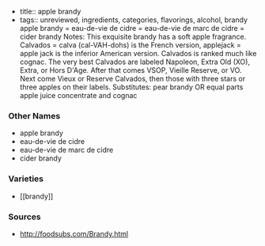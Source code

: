 - title:: apple brandy
- tags:: unreviewed, ingredients, categories, flavorings, alcohol, brandy
apple brandy = eau-de-vie de cidre = eau-de-vie de marc de cidre = cider brandy Notes: This exquisite brandy has a soft apple fragrance. Calvados = calva (cal-VAH-dohs) is the French version, applejack = apple jack is the inferior American version. Calvados is ranked much like cognac. The very best Calvados are labeled Napoleon, Extra Old (XO), Extra, or Hors D'Age. After that comes VSOP, Vieille Reserve, or VO. Next come Vieux or Reserve Calvados, then those with three stars or three apples on their labels. Substitutes: pear brandy OR equal parts apple juice concentrate and cognac

### Other Names

* apple brandy
* eau-de-vie de cidre
* eau-de-vie de marc de cidre
* cider brandy

### Varieties

* [[brandy]]

### Sources
* http://foodsubs.com/Brandy.html

